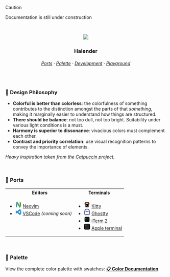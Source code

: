 > [!CAUTION]
> Documentation is still under construction

&nbsp;

<p align="center">
  <img src="https://raw.githubusercontent.com/deniskabana/halender/main/assets/docs/palette-stripe.png" width="400" />
</p>

<h3 align="center">
 Halender
</h3>

<h6 align="center">
  <a href="https://github.com/deniskabana/halender#-ports">Ports</a>
  ·
  <a href="https://github.com/deniskabana/halender#-palette">Palette</a>
  ·
  <a href="https://github.com/catppuccin/catppuccin/tree/main/dev">Development</a>
  ·
  <a href="#">Playground</a>
</h6>

&nbsp;

### 🧠 Design Philosophy

- **Colorful is better than colorless**: the colorfulness of something contributes to the distinction amongst the parts
  of that _something_, making it marginally easier to understand how things are structured.
- **There should be balance**: not too dull, not too bright. Suitability under various light conditions is a must.
- **Harmony is superior to dissonance**: vivacious colors must complement each other.
- **Contrast and priority correlation**: use visual recognition patterns to convey the importance of elements.

_Heavy inspiration taken from the [Catpuccin](https://github.com/catppuccin/catppuccin) project._

&nbsp;

### 📀 Ports

<table width="100%">
  <tr>
    <th>Editors</th>
    <th>Terminals</th>
  </tr>
  <tr>
    <td valign="top">
      <ul>
        <li>
          <a href="./editors/nvim/"><img src="./assets/logos/logo-neovim.png" height="20" /></a>
          <a href="./editors/nvim/">Neovim</a>
        </li>
        <li>
          <a href="./editors/vscode/"><img src="./assets/logos/logo-vscode.png" height="20" /></a>
          <a href="./editors/vscode/">VSCode</a>
          <i>(coming soon)</i>
        </li>
      </ul>
    </td>
    <td>
      <ul>
        <li>
          <a href="./terminals/kitty/"><img src="./assets/logos/logo-kitty.png" height="20" /></a>
          <a href="./terminals/kitty/">Kitty</a>
        </li>
        <li>
          <a href="./terminals/ghostty/"><img src="./assets/logos/logo-ghostty.png" height="20" /></a>
          <a href="./terminals/ghostty/">Ghostty</a>
        </li>
        <li>
          <a href="./terminals/iterm2/"><img src="./assets/logos/logo-iterm.png" height="20" /></a>
          <a href="./terminals/iterm2/">iTerm 2</a>
        </li>
        <li>
          <a href="./terminals/apple-terminal/"><img src="./assets/logos/logo-apple-terminal.png" height="20" /></a>
          <a href="./terminals/apple-terminal/">Apple&nbsp;terminal</a>
        </li>
      </ul>
    </td>
  </tr>
</table>

&nbsp;

### 🎨 Palette

View the complete color palette with swatches: **[📋 Color Documentation](docs/colors.md)**
